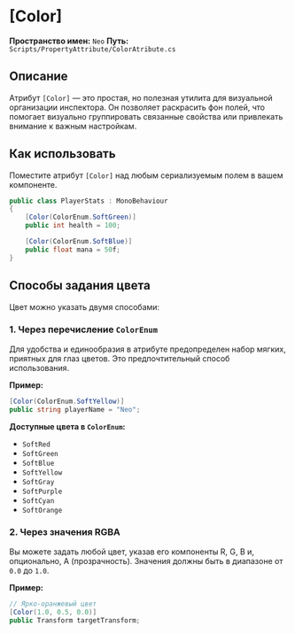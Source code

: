 
# [Color]

**Пространство имен:** `Neo`
**Путь:** `Scripts/PropertyAttribute/ColorAtribute.cs`

## Описание

Атрибут `[Color]` — это простая, но полезная утилита для визуальной организации инспектора. Он позволяет раскрасить фон полей, что помогает визуально группировать связанные свойства или привлекать внимание к важным настройкам.

## Как использовать

Поместите атрибут `[Color]` над любым сериализуемым полем в вашем компоненте.

```csharp
public class PlayerStats : MonoBehaviour
{
    [Color(ColorEnum.SoftGreen)]
    public int health = 100;

    [Color(ColorEnum.SoftBlue)]
    public float mana = 50f;
}
```

## Способы задания цвета

Цвет можно указать двумя способами:

### 1. Через перечисление `ColorEnum`

Для удобства и единообразия в атрибуте предопределен набор мягких, приятных для глаз цветов. Это предпочтительный способ использования.

**Пример:**
```csharp
[Color(ColorEnum.SoftYellow)]
public string playerName = "Neo";
```

**Доступные цвета в `ColorEnum`:**
- `SoftRed`
- `SoftGreen`
- `SoftBlue`
- `SoftYellow`
- `SoftGray`
- `SoftPurple`
- `SoftCyan`
- `SoftOrange`

### 2. Через значения RGBA

Вы можете задать любой цвет, указав его компоненты R, G, B и, опционально, A (прозрачность). Значения должны быть в диапазоне от `0.0` до `1.0`.

**Пример:**
```csharp
// Ярко-оранжевый цвет
[Color(1.0, 0.5, 0.0)] 
public Transform targetTransform;
```
